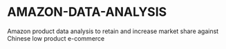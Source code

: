 # AMAZON-DATA-ANALYSIS
Amazon product data analysis to retain and increase market share against Chinese low product e-commerce
